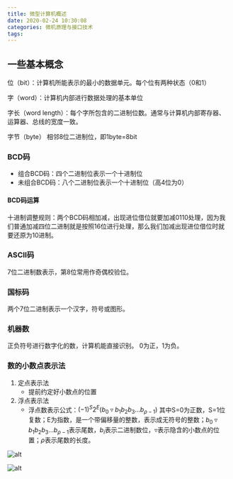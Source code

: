 ```yaml
---
title: 微型计算机概述
date: 2020-02-24 10:30:08
categories: 微机原理与接口技术
tags:
---
```


## 一些基本概念

位（bit）：计算机所能表示的最小的数据单元。每个位有两种状态（0和1）

字（word）：计算机内部进行数据处理的基本单位

字长（word length）：每个字所包含的二进制位数。通常与计算机内部寄存器、运算器、总线的宽度一致。

字节（byte）
相邻8位二进制位，即1byte=8bit

### BCD码

* 组合BCD码：四个二进制位表示一个十进制位
* 未组合BCD码：八个二进制位表示一个十进制位（高4位为0）
  
#### BCD码运算

十进制调整规则：两个BCD码相加减，出现进位借位就要加减0110处理，因为我们普通加减四位二进制就是按照16位进行处理，那么我们加减出现进位借位时就要还原为10进制。

### ASCII码

7位二进制数表示，第8位常用作奇偶校验位。

### 国标码

两个7位二进制表示一个汉字，符号或图形。

### 机器数

正负符号进行数字化的数，计算机能直接识别。
0为正，1为负。

### 数的小数点表示法

1. 定点表示法
    * 提前约定好小数点的位置
2. 浮点表示法
    * 浮点数表示公式：$(-1)^S2^E(b_0\triangledown b_1b_2b_3\dots b_{\rho-1})$
    其中S=0为正数，S=1位复数；E为指数，是一个带偏移量的整数，表示成无符号的整数；$b_0\triangledown b_1b_2b_3\dots b_{\rho-1}$表示尾数，$b_i$表示二进制数位，$\triangledown$表示隐含的小数点的位置；$\rho$表示尾数的长度。

![alt](http://a1.qpic.cn/psc?/V11NehB63qJi50/xZikVHqhLrt9jsfqm9tF*VWnQsSro6OAe5W7syuIyJ8lnBiVBibt8JYjpsORlZrsWFqLl4PIdE9Byx4Cbf8I6g!!/b&ek=1&kp=1&pt=0&bo=HAWJAQAAAAADF6M!&tl=1&vuin=1097217653&tm=1582592400&sce=60-1-1&rf=viewer_4)

![alt](http://m.qpic.cn/psc?/V11NehB63qJi50/9vuGDcz9AP*EJeMjs9i.nu3xCHc50AkJG5xeCtlCt34VHRbulAjWtOhzEDUQ9CytrpVN7X9ax0irWU2M*pmJyjpy*ZIe0f7A8zP9WLwWTfA!/b&bo=EQVLAgAAAAADB38!&rf=viewer_4)

